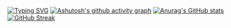 [![Typing SVG](https://readme-typing-svg.demolab.com/?lines=哈哈哈哈哈哈哈哈哈哈哈哈哈?center=true)](https://git.io/typing-svg)
[![Ashutosh's github activity graph](https://github-readme-activity-graph.vercel.app/graph?username=jaspercliff)](https://github.com/ashutosh00710/github-readme-activity-graph)
[![Anurag's GitHub stats](https://github-readme-stats.vercel.app/api?username=jaspercliff)](https://github.com/anuraghazra/github-readme-stats)
[![GitHub Streak](https://streak-stats.demolab.com/?user=jaspercliff)](https://git.io/streak-stats)

